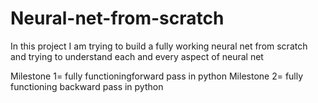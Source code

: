 # Neural-net-from-scratch

In this project I am trying to build a fully working neural net from scratch and trying to understand each and every aspect of neural net 

Milestone 1= fully functioningforward pass in python
Milestone 2= fully functioning backward pass in python

